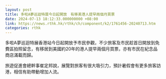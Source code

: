 ```yaml
---
layout: post
title: 多啦A夢巡迴特展今日起開放　有移美港人提早兩個月買票
date: 2024-07-13 18:12:33.000000000 +08:00
link: https://news.rthk.hk/rthk/ch/component/k2/1761456-20240713.htm
categories: rthk
---
```


多啦A夢巡迴特展香港站今日起開放予市民參觀，不少旅客及市民趁首日開放到免費區拍照留念，有移居到美國約20年的港人提早兩個月買票，亦有市民在紀念品商店滿載而歸。

旅遊促進會總幹事崔定邦說，展覽對旅客有很大吸引力，預計暑假會有更多旅客訪港，相信有助帶動增加人流。
